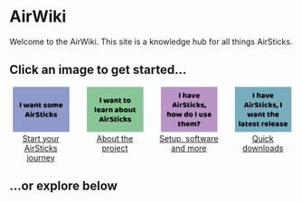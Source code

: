 # AirWiki
Welcome to the AirWiki. This site is a knowledge hub for all things AirSticks.

## Click an image to get started...

<div style="display: grid; grid-template-columns: repeat(4, 1fr); gap: 20px; text-align: center;">

<div>
<a href="HowToGet.md">
<img src="want.png" alt="I want AirSticks" style="width: 100px; height: 80px;">
<br>Start your AirSticks journey
</a>
</div>

<div>
<a href="Learn.md">
<img src="learn.png" alt="Learn about the AirSticks" style="width: 100px; height: 80px;">
<br>About the project
</a>
</div>

<div>
<a href="HowToUse.md">
<img src="howto.png" alt="How to use" style="width: 100px; height: 80px;">
<br>Setup, software and more
</a>
</div>

<div>
<a href="LatestReleases.md">
<img src="release.png" alt="Latest release" style="width: 100px; height: 80px;">
<br>Quick downloads
</a>
</div>

</div>

## ...or explore below

